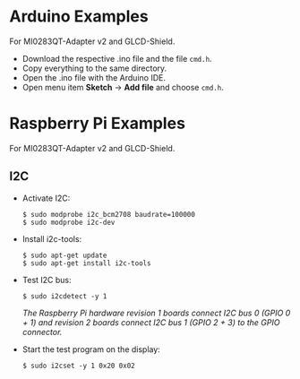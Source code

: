 # Arduino Examples
For MI0283QT-Adapter v2 and GLCD-Shield.

* Download the respective .ino file and the file ```cmd.h```.
* Copy everything to the same directory.
* Open the .ino file with the Arduino IDE.
* Open menu item **Sketch** -> **Add file** and choose ```cmd.h```.


# Raspberry Pi Examples
For MI0283QT-Adapter v2 and GLCD-Shield.

## I2C

* Activate I2C:

    ```
    $ sudo modprobe i2c_bcm2708 baudrate=100000
    $ sudo modprobe i2c-dev
    ```

* Install i2c-tools:

    ```
    $ sudo apt-get update
    $ sudo apt-get install i2c-tools
    ```

* Test I2C bus:

    ```
    $ sudo i2cdetect -y 1
    ```
    *The Raspberry Pi hardware revision 1 boards connect I2C bus 0 (GPIO 0 + 1) and revision 2 boards connect I2C bus 1 (GPIO 2 + 3) to the GPIO connector.*

* Start the test program on the display:

    ```
    $ sudo i2cset -y 1 0x20 0x02
    ```
